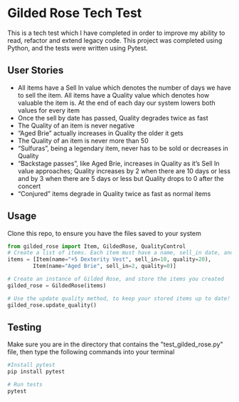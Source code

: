 # Gilded Rose Tech Test

This is a tech test which I have completed in order to improve my ability to read, refactor and extend legacy code. This project was completed using Python, and the tests were written using Pytest.

## User Stories

* All items have a Sell In value which denotes the number of days we have to sell the item. All items have a Quality value which denotes how valuable the item is. At the end of each day our system lowers both values for every item
* Once the sell by date has passed, Quality degrades twice as fast
* The Quality of an item is never negative
* “Aged Brie” actually increases in Quality the older it gets
* The Quality of an item is never more than 50
* “Sulfuras”, being a legendary item, never has to be sold or decreases in Quality
* “Backstage passes”, like Aged Brie, increases in Quality as it’s Sell In value approaches; Quality increases by 2 when there are 10 days or less and by 3 when there are 5 days or less but Quality drops to 0 after the concert
* “Conjured” items degrade in Quality twice as fast as normal items
## Usage
Clone this repo, to ensure you have the files saved to your system
```python
from gilded_rose import Item, GildedRose, QualityControl
# Create a list of items. Each item must have a name, sell_in date, and quality score
items = [Item(name="+5 Dexterity Vest", sell_in=10, quality=20),
        Item(name="Aged Brie", sell_in=2, quality=0)]

# Create an instance of Gilded Rose, and store the items you created
gilded_rose = GildedRose(items)

# Use the update quality method, to keep your stored items up to date!
gilded_rose.update_quality()
```
## Testing
Make sure you are in the directory that contains the "test_gilded_rose.py" file, then type the following commands into your terminal
```bash
#Install pytest
pip install pytest

# Run tests
pytest
```

